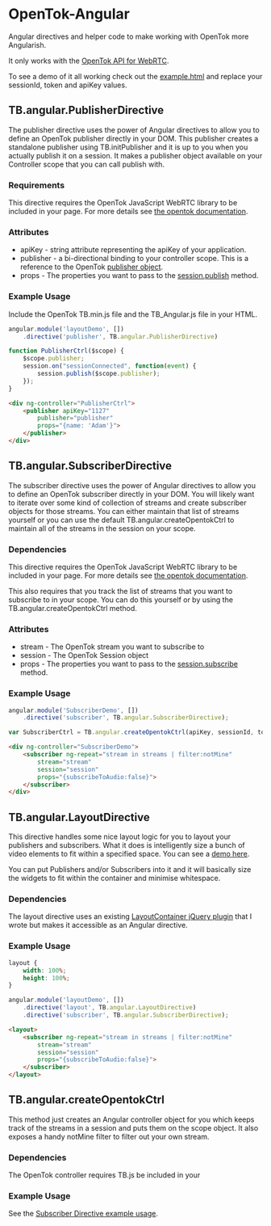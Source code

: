 OpenTok-Angular
===============

Angular directives and helper code to make working with OpenTok more Angularish.

It only works with the [OpenTok API for WebRTC](http://www.tokbox.com/opentok/webrtc/docs).

To see a demo of it all working check out the [example.html](example.html) and replace your sessionId, token and apiKey values.

## TB.angular.PublisherDirective

The publisher directive uses the power of Angular directives to allow you to define an OpenTok publisher directly in your DOM. This publisher creates a standalone publisher using TB.initPublisher and it is up to you when you actually publish it on a session. It makes a publisher object available on your Controller scope that you can call publish with.

### Requirements

This directive requires the OpenTok JavaScript WebRTC library to be included in your page. For more details see [the opentok documentation](http://www.tokbox.com/opentok/webrtc/docs/js/reference/index.html).

### Attributes

* apiKey - string attribute representing the apiKey of your application.
* publisher - a bi-directional binding to your controller scope. This is a reference to the OpenTok [publisher object](http://www.tokbox.com/opentok/webrtc/docs/js/reference/Publisher.html).
* props - The properties you want to pass to the [session.publish](http://www.tokbox.com/opentok/webrtc/docs/js/reference/Session.html#publish) method.

### Example Usage

Include the OpenTok TB.min.js file and the TB_Angular.js file in your HTML.

```javascript
angular.module('layoutDemo', [])
    .directive('publisher', TB.angular.PublisherDirective)

function PublisherCtrl($scope) {
    $scope.publisher;
    session.on("sessionConnected", function(event) {
        session.publish($scope.publisher);
    });
}
```

```html
<div ng-controller="PublisherCtrl">
    <publisher apiKey="1127" 
        publisher="publisher" 
        props="{name: 'Adam'}">
    </publisher>
</div>
```


## TB.angular.SubscriberDirective

The subscriber directive uses the power of Angular directives to allow you to define an OpenTok subscriber directly in your DOM. You will likely want to iterate over some kind of collection of streams and create subscriber objects for those streams. You can either maintain that list of streams yourself or you can use the default TB.angular.createOpentokCtrl to maintain all of the streams in the session on your scope.

### Dependencies

This directive requires the OpenTok JavaScript WebRTC library to be included in your page. For more details see [the opentok documentation](http://www.tokbox.com/opentok/webrtc/docs/js/reference/index.html).

This also requires that you track the list of streams that you want to subscribe to in your scope. You can do this yourself or by using the TB.angular.createOpentokCtrl method.

### Attributes

* stream - The OpenTok stream you want to subscribe to
* session - The OpenTok Session object
* props - The properties you want to pass to the [session.subscribe](http://www.tokbox.com/opentok/webrtc/docs/js/reference/Session.html#subscribe) method.

### Example Usage

```javascript
angular.module('SubscriberDemo', [])
    .directive('subscriber', TB.angular.SubscriberDirective);

var SubscriberCtrl = TB.angular.createOpentokCtrl(apiKey, sessionId, token);
```

```html
<div ng-controller="SubscriberDemo">
    <subscriber ng-repeat="stream in streams | filter:notMine" 
        stream="stream" 
        session="session" 
        props="{subscribeToAudio:false}">
    </subscriber>
</div>
```
## TB.angular.LayoutDirective

This directive handles some nice layout logic for you to layout your publishers and subscribers. What it does is intelligently size a bunch of video elements to fit within a specified space. You can see a [demo here](http://aullman.github.io/LayoutContainer/mediaLayout.html).

You can put Publishers and/or Subscribers into it and it will basically size the widgets to fit within the container and minimise whitespace.

### Dependencies

The layout directive uses an existing [LayoutContainer jQuery plugin](https://github.com/aullman/aullman.github.com/tree/master/LayoutContainer) that I wrote but makes it accessible as an Angular directive. 

### Example Usage

```css
layout {
    width: 100%;
    height: 100%;
}
```

```javascript
angular.module('layoutDemo', [])
    .directive('layout', TB.angular.LayoutDirective)
    .directive('subscriber', TB.angular.SubscriberDirective);
```

```html
<layout>
    <subscriber ng-repeat="stream in streams | filter:notMine" 
        stream="stream" 
        session="session" 
        props="{subscribeToAudio:false}">
    </subscriber>
</layout>
```

## TB.angular.createOpentokCtrl

This method just creates an Angular controller object for you which keeps track of the streams in a session and puts them on the scope object. It also exposes a handy notMine filter to filter out your own stream.

### Dependencies

The OpenTok controller requires TB.js be included in your  

### Example Usage

See the [Subscriber Directive example usage](#example-usage-1).